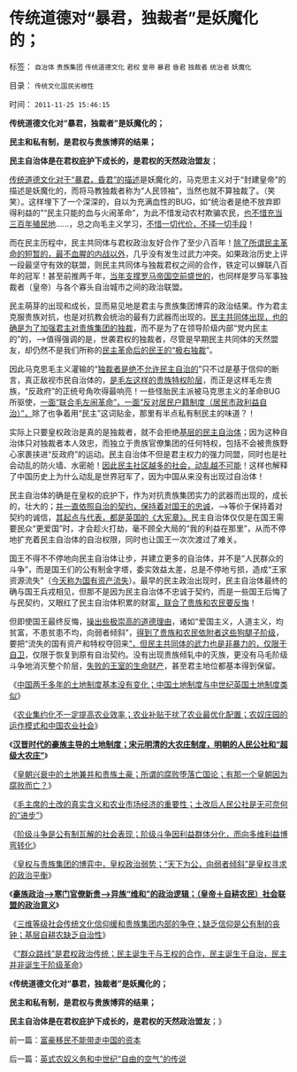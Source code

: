 # 传统道德对“暴君，独裁者”是妖魔化的；

标签： `自治体` `贵族集团` `传统道德文化` `君权` `皇帝` `暴君` `昏君` `独裁者` `统治者` `妖魔化` 

目录： `传统文化国民劣根性`

时间： `2011-11-25 15:46:15`

**传统道德文化对“暴君，独裁者”是妖魔化的；**

**民主和私有制，是君权与贵族博弈的结果；**

**民主自治体是在君权庇护下成长的，是君权的天然政治盟友**；

[传统道德文化对于“暴君，昏君”的描述](../../../2011/11/9/暴君是对那种人“施暴”？当上皇帝的杜甫.md)是妖魔化的，马克思主义对于“封建皇帝”的描述是妖魔化的，而将马教独裁者称为“人民领袖”，当然也就不算独裁了。（笑笑）。这样埋下了一个深深的，自以为充满血性的BUG，如“统治者是绝不放弃即得利益的”“民主只能的血与火闹革命”，为此不惜发动农村欺骗农民，[也不惜充当三百年殖民地](http://darthvad.blog.163.com/blog/static/53399470201193052538397/)……，总之向毛主义学习，[不惜一切代价，不择一切手段](../../../2009/9/26/社会进步从“有私”做起.md)！

而在民主历程中，民主共同体与君权政治友好合作了至少八百年！[除了所谓民主革命的短暂的，最不血腥的内战以外](../../../2011/10/21/英国光荣革命是铲除特权.md)，几乎没有发生过武力冲突。如果政治历史上评一段最坚守有效的联盟，则民主共同体与独裁君权之间的合作，铁定可以蝉联八百年的冠军！甚至前推两千年，[当年支撑罗马帝国空前盛世的](../../../2010/8/13/罗马共和国和罗马帝国的统治阶级.md)，也同样是罗马军事独裁者（皇帝）与各个寡头自治城市之间的政治联盟。

民主萌芽的出现和成长，显而易见地是君主与贵族集团博弈的政治结果。作为君主克服贵族对抗，也是对抗教会统治的最有力武器而出现的。[民主共同体出现，也的确是为了加强君主对贵族集团的独裁](../../../2010/8/11/对现实和未来的迷茫是因为对真实的历史的无知.md)，而不是为了在领导阶级内部“党内民主的”的，——>值得强调的是，世袭君权的独裁者，尽管是早期民主共同体的天然盟友，却仍然不是我们所称的[民主革命后的民王的“极右独裁](../../../2011/3/11/光荣革命的敌人和治乱循环.md)”。

因此马克思毛主义灌输的“[独裁者是绝不允许民主自治的](../../../2010/5/19/既得利益者与“统治者”全无关联.md)”只不过是基于信仰的断言，真正敌视市民自治体的，[是毛左这样的贵族特权阶层](http://darthvad.blog.163.com/blog/static/53399470201193052934762/)，而正是这样毛左贵族，“反政府”的正统号角吹得最响亮！一些怪胎民主派被马克思主义的革命BUG所驱使，[一面“联合毛左闹革命”，一面“反对居民户籍制度（居民市政利益自治）”，](../../../2010/10/21/民主斗士的民主素质太差了.md)除了也争着用“民主”这词贴金，那里有半点私有制民主的味道？！

实际上只要皇权政治是真的是独裁者，就不会拒绝[基层的民主自治体](../../../2009/6/22/排除户籍纠纷推进社区民主自治是政改突破口.md)；因为这种自治体只对独裁者本人效忠，而独立于贵族官僚集团的任何特权，包括不会被贵族野心家裹挟进“反政府”的运动。民主自治体不但是君主权力的强力同盟，同时也是社会动乱的防火墙、水密舱！[因此民主社区越多的社会，动乱越不可能](../../../2009/3/1/维持稳定目前更宜一党制；不宜全国直选普选.md)！这样也解释了中国历史上为什么动乱是世界冠军了，因为中国从来没有出现过自治体！

民主自治体的确是在皇权的庇护下，作为对抗贵族集团实力的武器而出现的，成长的，壮大的；[并一直依照自治的契约，保持着对国王的忠诚](http://darthvad.blog.163.com/blog/static/5339947020119305458185/)，——>等价于保持着对契约的诚信，[其起点与代表，都是英国的《大宪章》。](../../../2011/3/9/英王why对大宪章有诚信？法国弱在那里？.md)民主自治体仅仅是在国王需要民众“更爱国”时，才会趁火打劫，毫不顾全大局的“我的利益在那里”，从而不停地扩充着民主自治体的自治权限，同时也让国王一次次渡过了难关。

国王不得不不停地向民主自治体让步，并建立更多的自治体，并不是“人民群众的斗争”，而是国王们的公有制金字塔，委实效益太差，总是不停地亏损，造成“王家资源流失”（[今天称为国有资产流失](../../../2009/8/10/建龙入主通化是否涉及国有资产流失.md)）。最早的民主政治出现时，民主自治体最终的确与国王兵戎相见，但那不是因为民主自治体不忠诚于契约，而是一些国王后悔了与民契约，又眼红了民主自治体积累的财富[，联合了贵族和农民要反悔](../../../2011/3/10/克伦威尔，国王和民粹王.md)！

但即使国王最终反悔，[操出些极崇高的道德理由](../../../2011/10/19/税收是极权之利器,民主从监督税权开始.md)，诸如“爱国主义，人道主义，均贫富，不患贫患不均，向弱者倾斜”，[得到了贵族和农民依附者这些狗腿子阶级](../../../2010/9/24/罗马社会摆脱狗腿子工具阶级的经验和教训.md)，要把“流失的国有资产和特权夺回来[”，但民主共同体的武力也是非暴力的，仅限于自卫](../../../2011/10/21/民主不是为了报复，请不要选择克伦威尔革命.md)，仅限于恢复到原有自治契约。没有出现贵族倾轧中的灭族，更没有马毛阶级斗争地消灭整个阶层，[失败的王室的生命财产](../../../2009/2/28/与既得利益者合理妥协，就是争取和平.md)，甚至君主地位都基本得到保留。

《[中国两千多年的土地制度基本没有变化；中国土地制度与中世纪英国土地制度类似](../../../2011/11/22/旧社会和英国中世纪的土地制度.md)》

《[农业集约化不一定提高农业效率；农业补贴干扰了农业最优化配置；农奴庄园的运作模式和中国农业社会](../../../2011/11/22/农业集约化不一定提高效率；农业补贴降低了生产效率；.md)》

《[**汉晋时代的豪族主导的土地制度；宋元明清的大农庄制度，明朝的人民公社和“超级大农庄”**](../../../2011/11/23/中国土地制度的简史.md)》

《[皇朝兴衰中的土地兼并和贵族土豪；所谓的腐败堕落亡国论；有那一个皇朝因为腐败而亡？](../../../2011/11/23/皇朝兴衰中的土地兼并和贵族土豪.md)》

《[毛主席的土改的真实含义和农业市场经济的重要性；土改后人民公社是无可奈何的“进步”](../../../2011/11/23/土改和人民公社之间的市场经济的重要性.md)》

《[阶级斗争是公有制瓦解的社会表现；阶级斗争因利益群体分化，而向多维利益博弯转化](../../../2011/11/23/阶级斗争是公有制瓦解的社会表现.md)》

《[皇权与贵族集团的博弈中，皇权政治弱势；“天下为公，向弱者倾斜”是皇权寻求的政治平衡](../../../2011/11/24/中世纪领主制的机理和蒋介石的统治术.md)》

《[**豪族政治——>寒门官僚新贵——>异族“维和”的政治逻辑；（皇帝＋自耕农民）社会联盟的政治意义**](../../../2011/11/24/（皇帝＋自耕农民）社会联盟的政治意义.md)》

《[三维等级社会传统文化信仰缓和贵族集团内部的争夺；缺乏信仰是公有制的丧钟；基层自耕农缺乏自治性](../../../2011/11/24/缺乏信仰是公有制的丧钟.md)》

《[“群众路线”是君权政治传统；民主诞生于与王权的合作，民主诞生于自治，民主并非诞生于阶级革命](../../../2011/11/24/“走群众路线”是君权的政治传统；民主诞生于自治.md)》

《**传统道德文化对“暴君，独裁者”是妖魔化的；**

**民主和私有制，是君权与贵族博弈的结果；**

**民主自治体是在君权庇护下成长的，是君权的天然政治盟友**；》



前一篇：[富豪移民不能带走中国的资本](../../../2011/11/24/富豪移民不能带走中国的资本.md)

后一篇：[英式农奴义务和中世纪“自由的空气”的传说](../../../2011/11/25/英式农奴义务和中世纪“自由的空气”的传说.md)